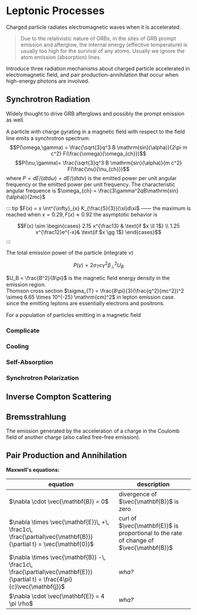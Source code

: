 # Leptonic Processes

Charged particle radiates electromagnetic waves when it is accelerated.

> Due to the relativistic nature of GRBs, in the sites of GRB prompt emission and afterglow,
> the internal energy (effective temperature) is usually too high for the survival of any atoms.
> Usually we ignore the atom emission (absorption) lines.

Introduce three radiation mechanisms about charged particle accelerated in electromagnetic field, and
pair production-annihilation that occur when high-energy photons are involved.

## Synchrotron Radiation

Widely thought to drive GRB afterglows and possibly the prompt emission as well.

A particle with charge gyrating in a magnetic ﬁeld with respect to the ﬁeld line emits a synchrotron spectrum:
$$P(\omega,\gamma) = \frac{\sqrt{3}q^3 B \mathrm{sin}(\alpha)}{2\pi m c^2} F(\frac{\omega}{\omega_{ch}})$$
$$P(\nu,\gamma)= \frac{\sqrt{3}q^3 B \mathrm{sin}(\alpha)}{m c^2} F(\frac{\nu}{\nu_{ch}})$$
where $P = dE/(dtd\omega)= dE/(dtd\nu)$ is the emitted power per unit angular frequency or the emitted power per unit frequency.
The characteristic angular frequence is $\omega_{ch} = \frac{3\gamma^2qB\mathrm{sin}(\alpha)}{2mc}$

::: tip $F(x) = x \int^{\infty}_{x} K_{\frac{5}{3}}(\xi)d\xi$ —— the maximum is reached when $x=0.29,F(x)\approx0.92$
the asymptotic behavior is

$$F(x) \sim \begin{cases}
    2.15 x^{\frac13}      &  \text{if $x \ll 1$} \\
    1.25 x^{\frac12}e^{-x}&  \text{if $x \gg 1$}
\end{cases}$$
:::

The total emission power of the particle (integrate $\nu$)

$$P(\gamma) = 2\sigma_{T} c \gamma^2 \beta^2_{\bot} U_B$$

$U_B = \frac{B^2}{8\pi}$ is the magnetic ﬁeld energy density in the emission region.  
Thomson cross section $\sigma_{T} = \frac{8\pi}{3}(\frac{q^2}{mc^2})^2 \simeq 6.65 \times 10^{-25} \mathrm{cm}^2$
in lepton emission case.   
since the emitting leptons are essentially electrons and positrons.


For a population of particles emitting in a magnetic ﬁeld

### Complicate

### Cooling

### Self-Absorption

### Synchrotron Polarization


## Inverse Compton Scattering

## Bremsstrahlung
The emission generated by the acceleration of a charge in the Coulomb field of
another charge (also called free-free emission).


## Pair Production and Annihilation

**Maxwell's equations:**

|  equation                                                                                                                                                                 | description                                                                           |
| ------------------------------------------------------------------------------------------------------------------------------------------------------------------------- | -------------------------------------------------------------------------------------- |
| $\nabla \cdot \vec{\mathbf{B}}  = 0$                                                                                                                                      | divergence of $\vec{\mathbf{B}}$ is zero                                               |
| $\nabla \times \vec{\mathbf{E}}\, +\, \frac1c\, \frac{\partial\vec{\mathbf{B}}}{\partial t}  = \vec{\mathbf{0}}$                                                          | curl of $\vec{\mathbf{E}}$ is proportional to the rate of change of $\vec{\mathbf{B}}$ |
| $\nabla \times \vec{\mathbf{B}} -\, \frac1c\, \frac{\partial\vec{\mathbf{E}}}{\partial t} = \frac{4\pi}{c}\vec{\mathbf{j}}$ | _wha?_|                                                                                
| $\nabla \cdot \vec{\mathbf{E}} = 4 \pi \rho$ | _wha?_                                                                               |
